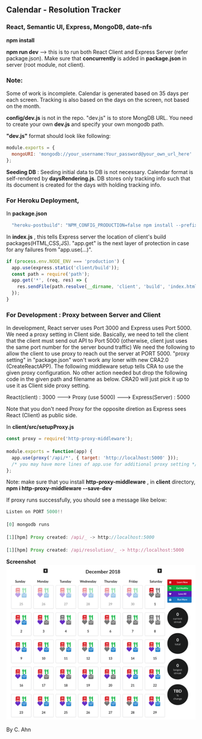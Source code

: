 ## Calendar - Resolution Tracker

### React, Semantic UI, Express, MongoDB, date-nfs

**npm install**

**npm run dev** --> this is to run both React Client and Express Server (refer package.json). Make sure that **concurrently** is added in **package.json** in server (root module, not client).

### Note:

Some of work is incomplete. Calendar is generated based on 35 days per each screen. Tracking is also based on the days on the screen, not based on the month.

**config/dev.js** is not in the repo. "dev.js" is to store MongDB URL. You need to create your own **dev.js** and specify your own mongodb path.

**"dev.js"** format should look like following:

```javascript
module.exports = {
  mongoURI: 'mongodb://your_username:Your_password@your_own_url_here'
};
```

**Seeding DB** : Seeding initial data to DB is not necessary. Calendar format is self-rendered by **daysRendering.js**. DB stores only tracking info such that its document is created for the days with holding tracking info.

### For Heroku Deployment,

In **package.json**

```javascript
  "heroku-postbuild": "NPM_CONFIG_PRODUCTION=false npm install --prefix client && npm run build --prefix client"
```

In **index.js** , this tells Express server the location of client's build packages(HTML,CSS,JS). "app.get" is the next layer of protection in case for any failures from "app.use(...)".

```javascript
if (process.env.NODE_ENV === 'production') {
  app.use(express.static('client/build'));
  const path = require('path');
  app.get('*', (req, res) => {
    res.sendFile(path.resolve(__dirname, 'client', 'build', 'index.html'));
  });
}
```

### For Development : Proxy between Server and Client

In development, React server uses Port 3000 and Express uses Port 5000. We need a proxy setting in Client side. Basically, we need to tell the client that the client must send out API to Port 5000 (otherwise, client just uses the same port number for the server bound traffic) We need the following to allow the client to use proxy to reach out the server at PORT 5000. "proxy setting" in "package.json" won't work any loner with new CRA2.0 (CreateReactAPP). The following middleware setup tells CRA to use the given proxy configuration. No other action needed but drop the following code in the given path and filename as below. CRA20 will just pick it up to use it as Client side proxy setting.

React(client) : 3000 ---> Proxy (use 5000) ---> Express(Server) : 5000

Note that you don't need Proxy for the opposite diretion as Express sees React (Client) as public side.

In **client/src/setupProxy.js**

```javascript
const proxy = require('http-proxy-middleware');

module.exports = function(app) {
  app.use(proxy('/api/*', { target: 'http://localhost:5000' }));
  /* you may have more lines of app.use for additional proxy setting */
};
```

Note: make sure that you install **http-proxy-middleware** , in **client** directory, **npm i http-proxy-middleware --save-dev**

If proxy runs successfully, you should see a message like below:

```javascript
Listen on PORT 5000!!

[0] mongodb runs

[1][hpm] Proxy created: /api/_ -> http://localhost:5000

[1][hpm] Proxy created: /api/resolution/_ -> http://localhost:5000
```

**Screenshot**
![alt text](misc/screenshot.png 'screenshot')

By C. Ahn
